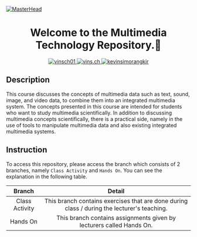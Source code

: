 [![MasterHead](https://cdna.artstation.com/p/assets/images/images/066/880/442/original/ilgin-gungor-calisma-masasi11.gif?1694002774)](#)

<h1 align="center">Welcome to the Multimedia Technology Repository.🙌</h1>
<p align="center">
  <a href="https://twitter.com/vinsch01" target="_blank">
    <img src="https://img.shields.io/badge/Twitter-000000?style=for-the-badge&logo=x&logoColor=white" alt="vinsch01" />
  </a>
  <a href="https://instagram.com/vins.ch" target="_blank">
    <img src="https://img.shields.io/badge/Instagram-000000?style=for-the-badge&logo=instagram&logoColor=white" alt="vins.ch" />
  </a>
  <a href="https://www.linkedin.com/in/kevinsimorangkir" target="_blank">
    <img src="https://img.shields.io/badge/LinkedIn-000000?style=for-the-badge&logo=linkedin&logoColor=white" alt="kevinsimorangkir" />
  </a>
</p>

## Description

This course discusses the concepts of multimedia data such as text, sound, image, and video data, to combine them into an integrated multimedia system. The concepts presented in this course are intended for students who want to study multimedia scientifically. In addition to discussing multimedia concepts scientifically, there is a practical side, namely in the use of tools to manipulate multimedia data and also existing integrated multimedia systems.


## Instruction
To access this repository, please access the branch which consists of 2 branches, namely `Class Activity` and `Hands On`. You can see the explanation in the following table.
<div align="left">

| Branch | Detail |
| :---: | :---: | 
| Class Activity     | This branch contains exercises that are done during class / during the lecturer's teaching. |
| Hands On   | This branch contains assignments given by lecturers called Hands On. |

</div>
